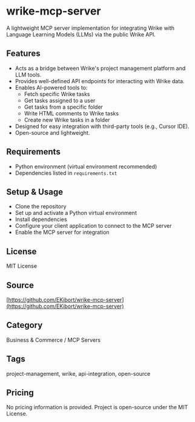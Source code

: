 # wrike-mcp-server

A lightweight MCP server implementation for integrating Wrike with Language Learning Models (LLMs) via the public Wrike API.

## Features
- Acts as a bridge between Wrike's project management platform and LLM tools.
- Provides well-defined API endpoints for interacting with Wrike data.
- Enables AI-powered tools to:
  - Fetch specific Wrike tasks
  - Get tasks assigned to a user
  - Get tasks from a specific folder
  - Write HTML comments to Wrike tasks
  - Create new Wrike tasks in a folder
- Designed for easy integration with third-party tools (e.g., Cursor IDE).
- Open-source and lightweight.

## Requirements
- Python environment (virtual environment recommended)
- Dependencies listed in `requirements.txt`

## Setup & Usage
- Clone the repository
- Set up and activate a Python virtual environment
- Install dependencies
- Configure your client application to connect to the MCP server
- Enable the MCP server for integration

## License
MIT License

## Source
[https://github.com/EKibort/wrike-mcp-server](https://github.com/EKibort/wrike-mcp-server)

## Category
Business & Commerce / MCP Servers

## Tags
project-management, wrike, api-integration, open-source

## Pricing
No pricing information is provided. Project is open-source under the MIT License.